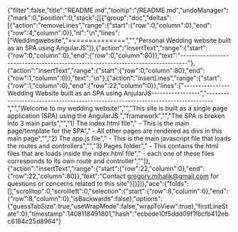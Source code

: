 {"filter":false,"title":"README.md","tooltip":"/README.md","undoManager":{"mark":0,"position":0,"stack":[[{"group":"doc","deltas":[{"action":"removeLines","range":{"start":{"row":0,"column":0},"end":{"row":4,"column":0}},"nl":"\n","lines":["Weddingwebsite","==============","","Personal Wedding website built as an SPA using AngularJS"]},{"action":"insertText","range":{"start":{"row":0,"column":0},"end":{"row":0,"column":80}},"text":"--------------------------------------------------------------------------------"},{"action":"insertText","range":{"start":{"row":0,"column":80},"end":{"row":1,"column":0}},"text":"\n"},{"action":"insertLines","range":{"start":{"row":1,"column":0},"end":{"row":22,"column":0}},"lines":["----------------Wedding Website built as an SPA using AnjularJS-----------------","--------------------------------------------------------------------------------","","Welcome to my wedding website!","","This site is built as a single page application (SPA) using the AngularJS ","framework","","The SPA is broken into 3 main parts","","1) The index.html file","    - This is the main page/template for the SPA","    - All other pages are rendered as divs in this main page","","2) The app.js file","    - This is the main javascript file that loads the routes and controllers","","3) Pages folder","    - This contains the html files that are loads inside the index.html file","    - each one of these files corresponds to its own route and controller",""]},{"action":"insertText","range":{"start":{"row":22,"column":0},"end":{"row":22,"column":80}},"text":"Contact gregory.mihalik@gmail.com for questions or concerns related to this site"}]}]]},"ace":{"folds":[],"scrolltop":0,"scrollleft":0,"selection":{"start":{"row":8,"column":0},"end":{"row":8,"column":0},"isBackwards":false},"options":{"guessTabSize":true,"useWrapMode":false,"wrapToView":true},"firstLineState":0},"timestamp":1408118491801,"hash":"ecbede10f5ddd09f1fbcfb412ebc6184c25d8964"}